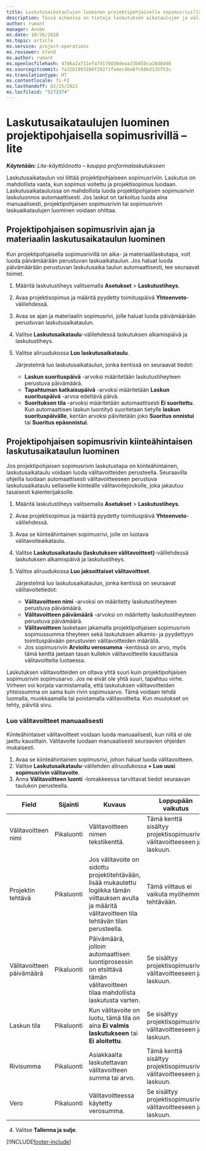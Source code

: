 ```yaml
---
title: Laskutusaikataulujen luominen projektipohjaisella sopimusrivillä – lite
description: Tässä aiheessa on tietoja laskutuksen aikataulujen ja välitavoitteiden luomisesta.
author: rumant
manager: Annbe
ms.date: 10/26/2020
ms.topic: article
ms.service: project-operations
ms.reviewer: kfend
ms.author: rumant
ms.openlocfilehash: 4706a2a711efa7d176030deaa33b65bca28d8498
ms.sourcegitcommit: fa32b1893286f20271fa4ec4be8fc68bd135f53c
ms.translationtype: HT
ms.contentlocale: fi-FI
ms.lasthandoff: 02/15/2021
ms.locfileid: "5273374"
---
```

# <a name="create-invoice-schedules-on-a-project-based-contract-line---lite"></a>Laskutusaikataulujen luominen projektipohjaisella sopimusrivillä – lite

_**Käytetään:** Lite-käyttöönotto – kauppa proformalaskutukseen_

Laskutusaikataulun voi liittää projektipohjaiseen sopimusriviin. Laskutus on mahdollista vasta, kun sopimus voitettu ja projektisopimus luodaan. Laskutusaikatauluissa on mahdollista luoda projektipohjaisen sopimusrivin laskuluonnos automaattisesti. Jos laskut on tarkoitus luoda aina manuaalisesti, projektipohjaisen sopimusrivin tai sopimusrivin laskuaikataulujen luominen voidaan ohittaa.

## <a name="create-a-time-and-material-invoice-schedule-for-a-project-based-contract-line"></a>Projektipohjaisen sopimusrivin ajan ja materiaalin laskutusaikataulun luominen

Kun projektipohjaisella sopimusrivillä on aika- ja materiaalilaskutapa, voit luoda päivämäärään perustuvan laskuaikataulun. Jos haluat luoda päivämäärään perustuvan laskutusaika taulun automaattisesti, tee seuraavat toimet.

1. Määritä laskutustiheys valitsemalla **Asetukset** > **Laskutustiheys**.
2. Avaa projektisopimus ja määritä pyydetty toimituspäivä **Yhteenveto**-välilehdessä.
3. Avaa se ajan ja materiaalin sopimusrivi, jolle haluat luoda päivämäärään perustuvan laskutusaikataulun. 
4. Valitse **Laskutusaikataulu**-välilehdessä laskutuksen alkamispäivä ja laskutustiheys. 
5. Valitse aliruudukossa **Luo laskutusaikataulu**.

    Järjestelmä luo laskutusaikataulun, jonka kentissä on seuraavat tiedot:

    - **Laskun suorituspäivä** -arvoksi määritetään laskutustiheyteen perustuva päivämäärä.
    - **Tapahtuman katkaisupäivä** -arvoksi määritetään **Laskun suorituspäivä** -arvoa edeltävä päivä.
    - **Suorituksen tila** -arvoksi määritetään automaattisesti **Ei suoritettu**. Kun automaattisen laskun luontityö suoritetaan tietylle **laskun suorituspäivälle**, kentän arvoksi päivitetään joko **Suoritus onnistui** tai **Suoritus epäonnistui**.

## <a name="create-a-fixed-price-invoice-schedule-for-a-project-based-contract-line"></a>Projektipohjaisen sopimusrivin kiinteähintaisen laskutusaikataulun luominen

Jos projektipohjaisen sopimusrivin laskutustapa on kiinteähintainen, laskutusaikataulu voidaan luoda välitavoitteiden perusteella. Seuraavilla ohjeilla luodaan automaattisesti välitavoitteeseen perustuva laskutusaikataulu sellaiselle kiinteälle välitavoitejoukolle, joka jakautuu tasaisesti kalenterijaksolle.

1. Määritä laskutustiheys valitsemalla **Asetukset** > **Laskutustiheys**.
2. Avaa projektisopimus ja määritä pyydetty toimituspäivä **Yhteenveto**-välilehdessä.
3. Avaa se kiinteähintainen sopimusrivi, jolle on luotava välitavoiteaikataulu. 
4. Valitse **Laskutusaikataulu (laskutuksen välitavoitteet)**-välilehdessä laskutuksen alkamispäivä ja laskutustiheys. 
5. Valitse aliruudukossa **Luo jaksoittaiset välitavoitteet**.

    Järjestelmä luo laskutusaikataulun, jonka kentissä on seuraavat välitavoitetiedot:

    - **Välitavoitteen nimi** -arvoksi on määritetty laskutustiheyteen perustuva päivämäärä.
    - **Välitavoitteen päivämäärä** -arvoksi on määritetty laskutustiheyteen perustuva päivämäärä.
    - **Välitavoitteen** lasketaan jakamalla projektipohjaisen sopimusrivin sopimussumma tiheyteen sekä laskutuksen alkamis- ja pyydettyyn toimituspäivään perustuvien välitavoitteiden määrällä.
    - Jos sopimusrivin **Arvioitu verosumma** -kentässä on arvo, myös tämä kenttä jaetaan tasan kullekin välitavoitteelle kausittaisia välitavoitteita luotaessa.

Laskutuksen välitavoitteiden on oltava yhtä suuri kuin projektipohjaisen sopimusrivin sopimusarvo. Jos ne eivät ole yhtä suuri, tapahtuu virhe. Virheen voi korjata varmistamalla, että laskutuksen välitavoitteiden yhteissumma on sama kuin rivin sopimusarvo. Tämä voidaan tehdä luomalla, muokkaamalla tai poistamalla välitavoitteita. Kun muutokset on tehty, päivitä sivu.

### <a name="manually-create-milestones"></a>Luo välitavoitteet manuaalisesti

Kiinteähintaiset välitavoitteet voidaan luoda manuaalisesti, kun niitä ei ole jaettu kausittain. Välitavoite luodaan manuaalisesti seuraavien ohjeiden mukaisesti.

1. Avaa se kiinteähintainen sopimusrivi, johon haluat luoda välitavoitteen. 
2. Valitse **Laskutusaikataulu**-välilehden aliruudukossa **+ Luo uusi sopimusrivin välitavoite**.
3. Anna **Välitavoitteen luonti** -lomakkeessa tarvittavat tiedot seuraavan taulukon perusteella. 

| Field | Sijainti | Kuvaus | Loppupään vaikutus |
| --- | --- | --- | --- |
| Välitavoitteen nimi | Pikaluonti | Välitavoitteen nimen tekstikenttä. | Tämä kenttä sisältyy projektisopimusrivin välitavoitteeseen ja laskuun. |
| Projektin tehtävä | Pikaluonti | Jos välitavoite on sidottu projektitehtävään, lisää mukautettu logiikka tämän viittauksen avulla ja määritä välitavoitteen tila tehtävän tilan perusteella. | Tämä viittaus ei vaikuta myöhemmin tehtävään. |
| Välitavoitteen päivämäärä | Pikaluonti | Päivämäärä, jolloin automaattisen luontiprosessin on etsittävä tämän välitavoitteen tilaa mahdollista laskutusta varten. | Se sisältyy projektisopimusrivin välitavoitteeseen ja laskuun. |
| Laskun tila | Pikaluonti | Kun välitavoite on luotu, tämä tila on aina **Ei valmis laskutukseen** tai **Ei aloitettu**. | Se sisältyy projektisopimusrivin välitavoitteeseen ja laskuun. |
| Rivisumma | Pikaluonti | Asiakkaalta laskutettavan välitavoitteen summa tai arvo. | Tämä kenttä sisältyy projektisopimusrivin välitavoitteeseen ja laskuun. |
| Vero | Pikaluonti | Välitavoitteessa käytetty verosumma. | Se sisältyy projektisopimusrivin välitavoitteeseen ja laskuun. |

4. Valitse **Tallenna ja sulje**.


[!INCLUDE[footer-include](../../includes/footer-banner.md)]